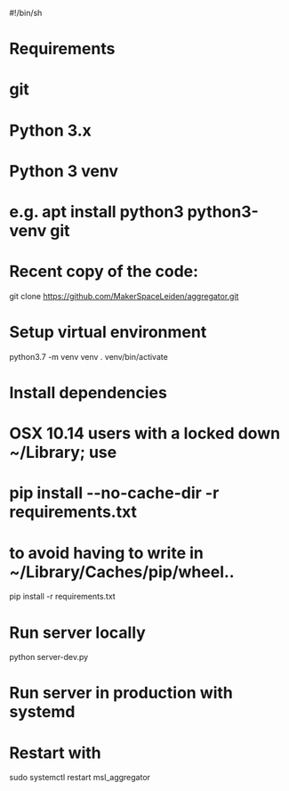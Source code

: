 #!/bin/sh
#
# Requirements
# git
# Python 3.x
# Python 3 venv
# 
# e.g. apt install python3 python3-venv git

# Recent copy of the code:
git clone https://github.com/MakerSpaceLeiden/aggregator.git

# Setup virtual environment
python3.7 -m venv venv
 . venv/bin/activate

# Install dependencies
# 
# OSX 10.14 users with a locked down ~/Library; use
# pip install --no-cache-dir -r requirements.txt
# to avoid having to write in ~/Library/Caches/pip/wheel..
pip install -r requirements.txt 

# Run server locally
python server-dev.py

# Run server in production with systemd
# Restart with
sudo systemctl restart msl_aggregator
